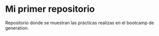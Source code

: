 # Mi primer repositorio

Repositorio donde se muestran las prácticas
realizas en el bootcamp de generation.
